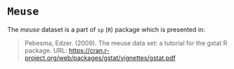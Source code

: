 # `Meuse`

The *meuse* dataset is a part of `sp` (`R`) package which is presented in:

> Pebesma, Edzer. (2009). The meuse data set: a tutorial for the gstat R package. URL: https://cran.r-project.org/web/packages/gstat/vignettes/gstat.pdf